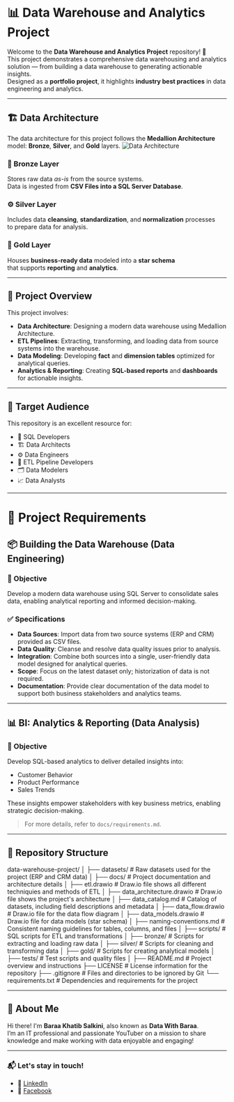 # 📊 Data Warehouse and Analytics Project

Welcome to the **Data Warehouse and Analytics Project** repository! 🚀  
This project demonstrates a comprehensive data warehousing and analytics solution — from building a data warehouse to generating actionable insights.  
Designed as a **portfolio project**, it highlights **industry best practices** in data engineering and analytics.

---

## 🏗️ Data Architecture

The data architecture for this project follows the **Medallion Architecture** model: **Bronze**, **Silver**, and **Gold** layers.
![Data Architecture](docs/data_architecture.png)
### 🔹 Bronze Layer
Stores raw data *as-is* from the source systems.  
Data is ingested from **CSV Files into a SQL Server Database**.

### ⚙️ Silver Layer
Includes data **cleansing**, **standardization**, and **normalization** processes  
to prepare data for analysis.

### 🥇 Gold Layer
Houses **business-ready data** modeled into a **star schema**  
that supports **reporting** and **analytics**.

---

## 📖 Project Overview

This project involves:

- **Data Architecture**: Designing a modern data warehouse using Medallion Architecture.
- **ETL Pipelines**: Extracting, transforming, and loading data from source systems into the warehouse.
- **Data Modeling**: Developing **fact** and **dimension tables** optimized for analytical queries.
- **Analytics & Reporting**: Creating **SQL-based reports** and **dashboards** for actionable insights.

---

## 🎯 Target Audience

This repository is an excellent resource for:

- 🧠 SQL Developers  
- 🏗️ Data Architects  
- ⚙️ Data Engineers  
- 🔄 ETL Pipeline Developers  
- 🗂️ Data Modelers  
- 📈 Data Analysts  

---
# 🚀 Project Requirements

## 📦 Building the Data Warehouse (Data Engineering)

### 🎯 Objective
Develop a modern data warehouse using SQL Server to consolidate sales data, enabling analytical reporting and informed decision-making.

### ✅ Specifications
- **Data Sources**: Import data from two source systems (ERP and CRM) provided as CSV files.
- **Data Quality**: Cleanse and resolve data quality issues prior to analysis.
- **Integration**: Combine both sources into a single, user-friendly data model designed for analytical queries.
- **Scope**: Focus on the latest dataset only; historization of data is not required.
- **Documentation**: Provide clear documentation of the data model to support both business stakeholders and analytics teams.

---

## 📊 BI: Analytics & Reporting (Data Analysis)

### 🎯 Objective
Develop SQL-based analytics to deliver detailed insights into:

- Customer Behavior
- Product Performance
- Sales Trends

These insights empower stakeholders with key business metrics, enabling strategic decision-making.

> For more details, refer to `docs/requirements.md`.

---

## 📂 Repository Structure

data-warehouse-project/
│
├── datasets/                           # Raw datasets used for the project (ERP and CRM data)
│
├── docs/                               # Project documentation and architecture details
│   ├── etl.drawio                      # Draw.io file shows all different techniquies and methods of ETL
│   ├── data_architecture.drawio        # Draw.io file shows the project's architecture
│   ├── data_catalog.md                 # Catalog of datasets, including field descriptions and metadata
│   ├── data_flow.drawio                # Draw.io file for the data flow diagram
│   ├── data_models.drawio              # Draw.io file for data models (star schema)
│   ├── naming-conventions.md           # Consistent naming guidelines for tables, columns, and files
│
├── scripts/                            # SQL scripts for ETL and transformations
│   ├── bronze/                         # Scripts for extracting and loading raw data
│   ├── silver/                         # Scripts for cleaning and transforming data
│   ├── gold/                           # Scripts for creating analytical models
│
├── tests/                              # Test scripts and quality files
│
├── README.md                           # Project overview and instructions
├── LICENSE                             # License information for the repository
├── .gitignore                          # Files and directories to be ignored by Git
└── requirements.txt                    # Dependencies and requirements for the project

----------------------------------------------------------------------------------------------------------------------------------
## 🌟 About Me

Hi there! I'm **Baraa Khatib Salkini**, also known as **Data With Baraa**.  
I’m an IT professional and passionate YouTuber on a mission to share knowledge and make working with data enjoyable and engaging!

---

### 📬 Let's stay in touch!
- 💼 [LinkedIn](https://www.linkedin.com/in/ahmedghoonim)   
- 📘 [Facebook](https://www.facebook.com/share/19JWnRjSrQ/)
